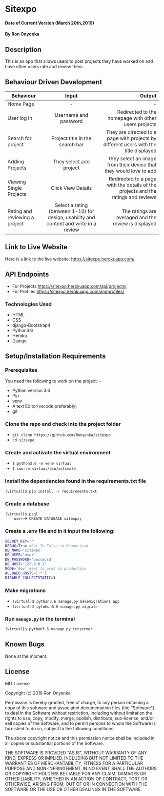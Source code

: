 # Sitexpo
#### Date of Current Version (March 20th,2019)
#### By **Ron Onyonka**
## Description
This is an app that allows users to post projects they have worked on and have other users rate and review them.



## Behaviour Driven Development
| Behaviour     | Input     | Output  |
| ------------- |:-------------:| -----:|
| Home Page| - | - |
| User log in | Username and password | Redirected to the homepage with other users projects |
| Search for project | Project title in the search bar | They are directed to a page with projects by different users with the title displayed |
| Adding Projects | They select add project | they select an image from their device that they would love to add |
| Viewing Single Projects | Click View Details| Redirected to a page with the details of the projects and the ratings and reviews |
| Rating and reviewing a project | Select a rating (between 1-10) for design, usability and content and write in a review| The ratings are averaged and the review is displayed |

## Link to Live Website 
Here is a link to the live website: <https://sitexpo.herokuapp.com/>

## API Endpoints
- For Projects <https://sitexpo.herokuapp.com/api/projects/>
- For Profiles <https://sitexpo.herokuapp.com/api/profiles/>

### Technologies Used

- HTML
- CSS
- django-Bootstrap4
- Python3.6
- Heroku
- Django

## Setup/Installation Requirements


### Prerequisites
You need the following to work on the project: -
* Python version 3.6 
* Pip 
* venv 
* A text Editor(vscode preferably)
* git

### Clone the repo and check into the project folder

- `git clone https://github.com/Ronyonka/sitexpo`
- `cd sitexpo`

### Create and activate the virtual environment

- `$ python3.6 -m venv virtual`
- `$ source virtual/bin/activate`


### Install the dependencies found in the  requirements.txt file

```bash
(virtual)$ pip install -r requirements.txt
```

### Create a database

```bash
(virtual)$ psql
    user=# CREATE DATABASE sitexpo;
```


### Create a .env file and in it input the following:

```bash
SECRET_KEY=''
DEBUG=True #Set To False in Production
DB_NAME='sitexpo'
DB_USER='user'
DB_PASSWORD='password'
DB_HOST='127.0.0.1'
MODE='dev' #set to prod in production
ALLOWED_HOSTS=['*']
DISABLE_COLLECTSTATIC=1
```


### Make migrations


- `(virtual)$ python3.6 manage.py makemigrations app`
- `(virtual)$ pytohon3.6 manage.py migrate`


### Run `manage.py` in the terminal

```bash
(virtual)$ python3.6 manage.py runserver
```

## Known Bugs
None at the moment.

## License
MIT License

Copyright (c) 2019 Ron Onyonka

Permission is hereby granted, free of charge, to any person obtaining a copy of this software and associated documentation files (the "Software"), to deal in the Software without restriction, including without limitation the rights to use, copy, modify, merge, publish, distribute, sub-license, and/or sell copies of the Software, and to permit persons to whom the Software is furnished to do so, subject to the following conditions:

The above copyright notice and this permission notice shall be included in all copies or substantial portions of the Software.

THE SOFTWARE IS PROVIDED "AS IS", WITHOUT WARRANTY OF ANY KIND, EXPRESS OR IMPLIED, INCLUDING BUT NOT LIMITED TO THE WARRANTIES OF MERCHANTABILITY, FITNESS FOR A PARTICULAR PURPOSE AND NON-INFRINGEMENT. IN NO EVENT SHALL THE AUTHORS OR COPYRIGHT HOLDERS BE LIABLE FOR ANY CLAIM, DAMAGES OR OTHER LIABILITY, WHETHER IN AN ACTION OF CONTRACT, TORT OR OTHERWISE, ARISING FROM, OUT OF OR IN CONNECTION WITH THE SOFTWARE OR THE USE OR OTHER DEALINGS IN THE SOFTWARE.